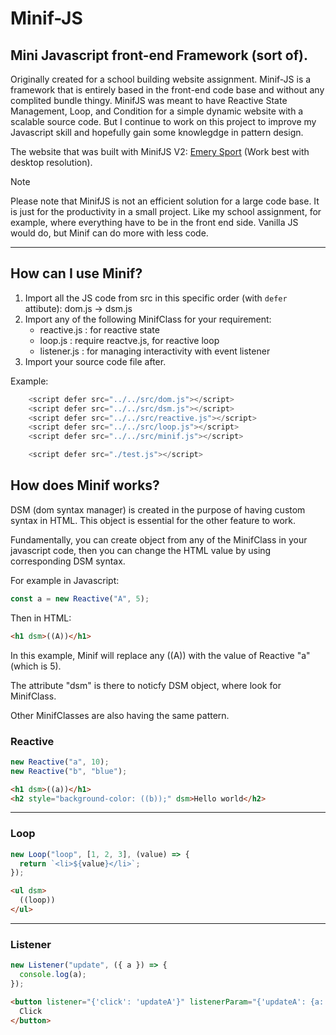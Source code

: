 # Minif-JS

## Mini Javascript front-end Framework (sort of).

Originally created for a school building website assignment. Minif-JS is a framework that is entirely based in the front-end code base and without any complited bundle thingy.
MinifJS was meant to have Reactive State Management, Loop, and Condition for a simple dynamic website with a scalable source code. But I continue to work on this project to improve my Javascript skill and hopefully gain some knowlegdge in pattern design.

The website that was built with MinifJS V2: [Emery Sport](https://emerysport.netlify.app) (Work best with desktop resolution).

> [!NOTE]
> Please note that MinifJS is not an efficient solution for a large code base. It is just for the productivity in a small project. Like my school assignment, for example, where everything have to be in the front end side. Vanilla JS would do, but Minif can do more with less code.

---

## How can I use Minif?

1. Import all the JS code from src in this specific order (with `defer` attibute): dom.js -> dsm.js
2. Import any of the following MinifClass for your requirement:
   - reactive.js : for reactive state
   - loop.js : require reactve.js, for reactive loop
   - listener.js : for managing interactivity with event listener
3. Import your source code file after.

Example:

```js
    <script defer src="../../src/dom.js"></script>
    <script defer src="../../src/dsm.js"></script>
    <script defer src="../../src/reactive.js"></script>
    <script defer src="../../src/loop.js"></script>
    <script defer src="../../src/minif.js"></script>

    <script defer src="./test.js"></script>
```

## How does Minif works?

DSM (dom syntax manager) is created in the purpose of having custom syntax in HTML. This object is essential for the other feature to work.

Fundamentally, you can create object from any of the MinifClass in your javascript code, then you can change the HTML value by using corresponding DSM syntax.

For example in Javascript:

```js
const a = new Reactive("A", 5);
```

Then in HTML:

```html
<h1 dsm>((A))</h1>
```

In this example, Minif will replace any ((A)) with the value of Reactive "a" (which is 5).

The attribute "dsm" is there to noticfy DSM object, where look for MinifClass.

Other MinifClasses are also having the same pattern.

### Reactive

```js
new Reactive("a", 10);
new Reactive("b", "blue");
```

```html
<h1 dsm>((a))</h1>
<h2 style="background-color: ((b));" dsm>Hello world</h2>
```

---

### Loop

```js
new Loop("loop", [1, 2, 3], (value) => {
  return `<li>${value}</li>`;
});
```

```html
<ul dsm>
  ((loop))
</ul>
```

---

### Listener

```js
new Listener("update", ({ a }) => {
  console.log(a);
});
```

```html
<button listener="{'click': 'updateA'}" listenerParam="{'updateA': {a: 5}}" dsm>
  Click
</button>
```


